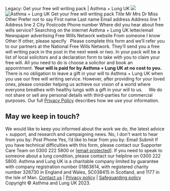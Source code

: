 
Legacy: Get your free will writing pack | Asthma + Lung UK
![](https://www.facebook.com/tr?id=512916012219561&ev=PageView&noscript=1)
![Asthma + Lung UK](https://aaf1a18515da0e792f78-c27fdabe952dfc357fe25ebf5c8897ee.ssl.cf5.rackcdn.com/2334/ALUK+logo+EN+Template.png?v=1644484794000)
Get your free will writing pack
Title
Mr
Mrs
Dr
Miss
Other
Prefer not to say
First name
Last name
Email address
Address line 1
Address line 2
City
Postcode
Phone number
Where did you hear about free wills service?
Searching on the internet
Asthma + Lung UK letter/email
Newspaper advertising
Free Wills Network website
From someone I know
Other
If other, please specify
 
Please complete this form and we’ll refer you to our partners at the National Free Wills Network. They’ll send you a free will writing pack in the post in the next week or two.
In your pack will be a list of local solicitors and a declaration form to take with you to claim your free will. All you need to do is choose a solicitor and book an appointment. **Your will is paid for by Asthma + Lung UK at no cost to you.**
There is no obligation to leave a gift in your will to Asthma + Lung UK when you use our free will writing service. However, after providing for your loved ones, please consider helping us achieve our vision of a world where everyone breathes with healthy lungs with a gift in your will to us.
 
 
We do not share or sell any personal details with third-parties for commercial purposes. Our full [Privacy Policy](https://www.asthmaandlung.org.uk/policies) describes how we use your information.
## May we keep in touch?
We would like to keep you informed about the work we do, the latest advice + support, and research and campaigning news.
No, I don't want to hear from you by:
Post
Phone
Yes, I’d like to hear from you by:
Email
Submit
If you have technical difficulties with this form, please contact our Supporter Care Team on 0300 222 5800 or [[email protected]](/cdn-cgi/l/email-protection#91f8fff7fed1f0e2e5f9fcf0f0fff5fde4fff6bffee3f6bfe4fa).
If you need to speak to someone about a lung condition, please contact our helpline on 0300 222 5800.
Asthma and Lung UK is a charitable company limited by guarantee with company registration number 01863614, with registered charity number 326730 in England and Wales, SC038415 in Scotland, and 1177 in the Isle of Man.
[Contact us](https://asthmaandlung.org.uk/contact-us/) | [Privacy policy](https://asthmaandlung.org.uk/policies/) | [Safeguarding policy](https://asthmaandlung.org.uk/policies/)  
Copyright © Asthma and Lung UK 2023.
 
![]()
